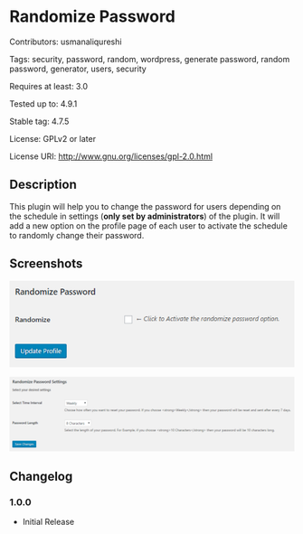 # Randomize Password

Contributors: usmanaliqureshi

Tags: security, password, random, wordpress, generate password, random password, generator, users, security

Requires at least: 3.0

Tested up to: 4.9.1

Stable tag: 4.7.5

License: GPLv2 or later

License URI: http://www.gnu.org/licenses/gpl-2.0.html

## Description

This plugin will help you to change the password for users depending on the schedule in settings (**only set by administrators**) of the plugin. It will add a new option on the profile page of each user to activate the schedule to randomly change their password.

## Screenshots

![Option for each user on user settings page and profile page](https://raw.githubusercontent.com/usmanaliqureshi/randomize-password/master/screenshot-1.png)

![Randomize Password Settings page in **Dashboard** → **Settings**](https://raw.githubusercontent.com/usmanaliqureshi/randomize-password/master/screenshot-2.png)

## Changelog

### 1.0.0

* Initial Release
